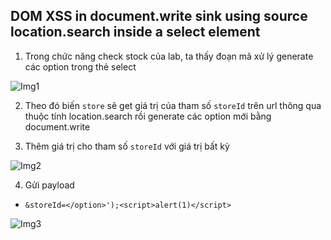 ## DOM XSS in document.write sink using source location.search inside a select element

1. Trong chức năng check stock của lab, ta thấy đoạn mã xử lý generate các option trong thẻ select

![Img1](\asset/../img/sc.png)

2. Theo đó biến ``store`` sẽ get giá trị của tham số ``storeId`` trên url thông qua thuộc tính location.search rồi generate các option mới bằng document.write

3. Thêm giá trị cho tham số ``storeId`` với giá trị bất kỳ

![Img2](\asset/../img/detect.png)

4. Gửi payload 
- ```&storeId=</option>');<script>alert(1)</script>```

![Img3](\asset/../img/done.png)